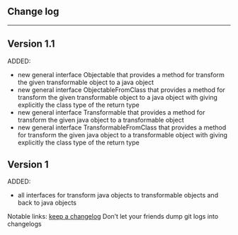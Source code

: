 ## Change log
----------------------

Version 1.1
-------------

ADDED:

- new general interface Objectable that provides a method for transform the given transformable object to a java object
- new general interface ObjectableFromClass that provides a method for transform the given transformable object to a
  java object with giving explicitly the class type of the return type
- new general interface Transformable that provides a method for transform the given java object to a transformable object
- new general interface TransformableFromClass that provides a method for transform the given java object to a
  transformable object with giving explicitly the class type of the return type

Version 1
-------------

ADDED:

- all interfaces for transform java objects to transformable objects and back to java objects

Notable links:
[keep a changelog](http://keepachangelog.com/en/1.0.0/) Don’t let your friends dump git logs into changelogs
